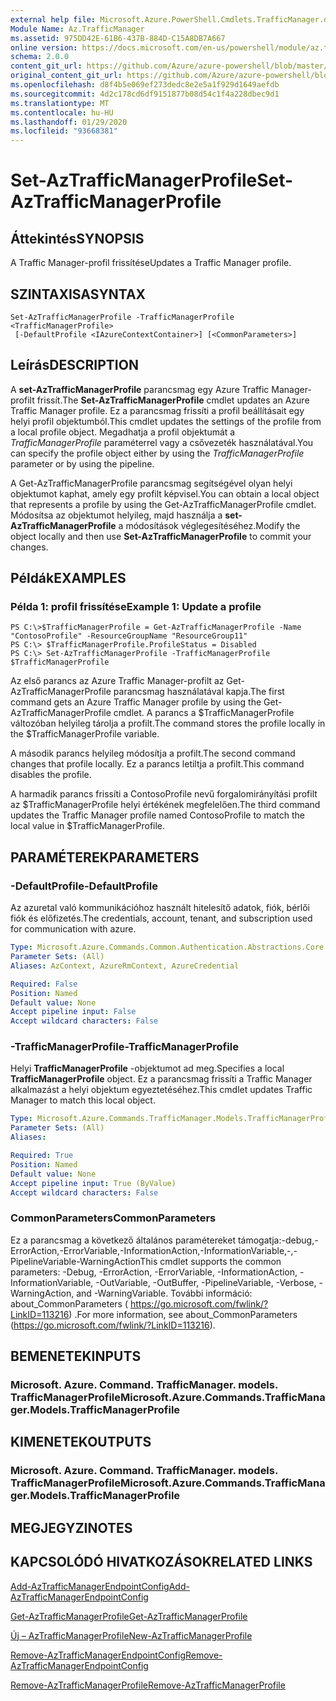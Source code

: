 ```yaml
---
external help file: Microsoft.Azure.PowerShell.Cmdlets.TrafficManager.dll-Help.xml
Module Name: Az.TrafficManager
ms.assetid: 975DD42E-61B6-437B-884D-C15A8DB7A667
online version: https://docs.microsoft.com/en-us/powershell/module/az.trafficmanager/set-aztrafficmanagerprofile
schema: 2.0.0
content_git_url: https://github.com/Azure/azure-powershell/blob/master/src/TrafficManager/TrafficManager/help/Set-AzTrafficManagerProfile.md
original_content_git_url: https://github.com/Azure/azure-powershell/blob/master/src/TrafficManager/TrafficManager/help/Set-AzTrafficManagerProfile.md
ms.openlocfilehash: d8f4b5e069ef273dedc8e2e5a1f929d1649aefdb
ms.sourcegitcommit: 4d2c178cd6df9151877b08d54c1f4a228dbec9d1
ms.translationtype: MT
ms.contentlocale: hu-HU
ms.lasthandoff: 01/29/2020
ms.locfileid: "93668381"
---
```

# <span data-ttu-id="c73cb-101">Set-AzTrafficManagerProfile</span><span class="sxs-lookup"><span data-stu-id="c73cb-101">Set-AzTrafficManagerProfile</span></span>

## <span data-ttu-id="c73cb-102">Áttekintés</span><span class="sxs-lookup"><span data-stu-id="c73cb-102">SYNOPSIS</span></span>
<span data-ttu-id="c73cb-103">A Traffic Manager-profil frissítése</span><span class="sxs-lookup"><span data-stu-id="c73cb-103">Updates a Traffic Manager profile.</span></span>

## <span data-ttu-id="c73cb-104">SZINTAXISA</span><span class="sxs-lookup"><span data-stu-id="c73cb-104">SYNTAX</span></span>

```
Set-AzTrafficManagerProfile -TrafficManagerProfile <TrafficManagerProfile>
 [-DefaultProfile <IAzureContextContainer>] [<CommonParameters>]
```

## <span data-ttu-id="c73cb-105">Leírás</span><span class="sxs-lookup"><span data-stu-id="c73cb-105">DESCRIPTION</span></span>
<span data-ttu-id="c73cb-106">A **set-AzTrafficManagerProfile** parancsmag egy Azure Traffic Manager-profilt frissít.</span><span class="sxs-lookup"><span data-stu-id="c73cb-106">The **Set-AzTrafficManagerProfile** cmdlet updates an Azure Traffic Manager profile.</span></span>
<span data-ttu-id="c73cb-107">Ez a parancsmag frissíti a profil beállításait egy helyi profil objektumból.</span><span class="sxs-lookup"><span data-stu-id="c73cb-107">This cmdlet updates the settings of the profile from a local profile object.</span></span>
<span data-ttu-id="c73cb-108">Megadhatja a profil objektumát a *TrafficManagerProfile* paraméterrel vagy a csővezeték használatával.</span><span class="sxs-lookup"><span data-stu-id="c73cb-108">You can specify the profile object either by using the *TrafficManagerProfile* parameter or by using the pipeline.</span></span>

<span data-ttu-id="c73cb-109">A Get-AzTrafficManagerProfile parancsmag segítségével olyan helyi objektumot kaphat, amely egy profilt képvisel.</span><span class="sxs-lookup"><span data-stu-id="c73cb-109">You can obtain a local object that represents a profile by using the Get-AzTrafficManagerProfile cmdlet.</span></span>
<span data-ttu-id="c73cb-110">Módosítsa az objektumot helyileg, majd használja a **set-AzTrafficManagerProfile** a módosítások véglegesítéséhez.</span><span class="sxs-lookup"><span data-stu-id="c73cb-110">Modify the object locally and then use **Set-AzTrafficManagerProfile** to commit your changes.</span></span>

## <span data-ttu-id="c73cb-111">Példák</span><span class="sxs-lookup"><span data-stu-id="c73cb-111">EXAMPLES</span></span>

### <span data-ttu-id="c73cb-112">Példa 1: profil frissítése</span><span class="sxs-lookup"><span data-stu-id="c73cb-112">Example 1: Update a profile</span></span>
```
PS C:\>$TrafficManagerProfile = Get-AzTrafficManagerProfile -Name "ContosoProfile" -ResourceGroupName "ResourceGroup11" 
PS C:\> $TrafficManagerProfile.ProfileStatus = Disabled
PS C:\> Set-AzTrafficManagerProfile -TrafficManagerProfile $TrafficManagerProfile
```

<span data-ttu-id="c73cb-113">Az első parancs az Azure Traffic Manager-profilt az Get-AzTrafficManagerProfile parancsmag használatával kapja.</span><span class="sxs-lookup"><span data-stu-id="c73cb-113">The first command gets an Azure Traffic Manager profile by using the Get-AzTrafficManagerProfile cmdlet.</span></span>
<span data-ttu-id="c73cb-114">A parancs a $TrafficManagerProfile változóban helyileg tárolja a profilt.</span><span class="sxs-lookup"><span data-stu-id="c73cb-114">The command stores the profile locally in the $TrafficManagerProfile variable.</span></span>

<span data-ttu-id="c73cb-115">A második parancs helyileg módosítja a profilt.</span><span class="sxs-lookup"><span data-stu-id="c73cb-115">The second command changes that profile locally.</span></span>
<span data-ttu-id="c73cb-116">Ez a parancs letiltja a profilt.</span><span class="sxs-lookup"><span data-stu-id="c73cb-116">This command disables the profile.</span></span>

<span data-ttu-id="c73cb-117">A harmadik parancs frissíti a ContosoProfile nevű forgalomirányítási profilt az $TrafficManagerProfile helyi értékének megfelelően.</span><span class="sxs-lookup"><span data-stu-id="c73cb-117">The third command updates the Traffic Manager profile named ContosoProfile to match the local value in $TrafficManagerProfile.</span></span>

## <span data-ttu-id="c73cb-118">PARAMÉTEREK</span><span class="sxs-lookup"><span data-stu-id="c73cb-118">PARAMETERS</span></span>

### <span data-ttu-id="c73cb-119">-DefaultProfile</span><span class="sxs-lookup"><span data-stu-id="c73cb-119">-DefaultProfile</span></span>
<span data-ttu-id="c73cb-120">Az azuretal való kommunikációhoz használt hitelesítő adatok, fiók, bérlői fiók és előfizetés.</span><span class="sxs-lookup"><span data-stu-id="c73cb-120">The credentials, account, tenant, and subscription used for communication with azure.</span></span>

```yaml
Type: Microsoft.Azure.Commands.Common.Authentication.Abstractions.Core.IAzureContextContainer
Parameter Sets: (All)
Aliases: AzContext, AzureRmContext, AzureCredential

Required: False
Position: Named
Default value: None
Accept pipeline input: False
Accept wildcard characters: False
```

### <span data-ttu-id="c73cb-121">-TrafficManagerProfile</span><span class="sxs-lookup"><span data-stu-id="c73cb-121">-TrafficManagerProfile</span></span>
<span data-ttu-id="c73cb-122">Helyi **TrafficManagerProfile** -objektumot ad meg.</span><span class="sxs-lookup"><span data-stu-id="c73cb-122">Specifies a local **TrafficManagerProfile** object.</span></span>
<span data-ttu-id="c73cb-123">Ez a parancsmag frissíti a Traffic Manager alkalmazást a helyi objektum egyeztetéséhez.</span><span class="sxs-lookup"><span data-stu-id="c73cb-123">This cmdlet updates Traffic Manager to match this local object.</span></span>

```yaml
Type: Microsoft.Azure.Commands.TrafficManager.Models.TrafficManagerProfile
Parameter Sets: (All)
Aliases:

Required: True
Position: Named
Default value: None
Accept pipeline input: True (ByValue)
Accept wildcard characters: False
```

### <span data-ttu-id="c73cb-124">CommonParameters</span><span class="sxs-lookup"><span data-stu-id="c73cb-124">CommonParameters</span></span>
<span data-ttu-id="c73cb-125">Ez a parancsmag a következő általános paramétereket támogatja:-debug,-ErrorAction,-ErrorVariable,-InformationAction,-InformationVariable,-,-PipelineVariable-WarningAction</span><span class="sxs-lookup"><span data-stu-id="c73cb-125">This cmdlet supports the common parameters: -Debug, -ErrorAction, -ErrorVariable, -InformationAction, -InformationVariable, -OutVariable, -OutBuffer, -PipelineVariable, -Verbose, -WarningAction, and -WarningVariable.</span></span> <span data-ttu-id="c73cb-126">További információ: about_CommonParameters ( https://go.microsoft.com/fwlink/?LinkID=113216) .</span><span class="sxs-lookup"><span data-stu-id="c73cb-126">For more information, see about_CommonParameters (https://go.microsoft.com/fwlink/?LinkID=113216).</span></span>

## <span data-ttu-id="c73cb-127">BEMENETEK</span><span class="sxs-lookup"><span data-stu-id="c73cb-127">INPUTS</span></span>

### <span data-ttu-id="c73cb-128">Microsoft. Azure. Command. TrafficManager. models. TrafficManagerProfile</span><span class="sxs-lookup"><span data-stu-id="c73cb-128">Microsoft.Azure.Commands.TrafficManager.Models.TrafficManagerProfile</span></span>

## <span data-ttu-id="c73cb-129">KIMENETEK</span><span class="sxs-lookup"><span data-stu-id="c73cb-129">OUTPUTS</span></span>

### <span data-ttu-id="c73cb-130">Microsoft. Azure. Command. TrafficManager. models. TrafficManagerProfile</span><span class="sxs-lookup"><span data-stu-id="c73cb-130">Microsoft.Azure.Commands.TrafficManager.Models.TrafficManagerProfile</span></span>

## <span data-ttu-id="c73cb-131">MEGJEGYZI</span><span class="sxs-lookup"><span data-stu-id="c73cb-131">NOTES</span></span>

## <span data-ttu-id="c73cb-132">KAPCSOLÓDÓ HIVATKOZÁSOK</span><span class="sxs-lookup"><span data-stu-id="c73cb-132">RELATED LINKS</span></span>

[<span data-ttu-id="c73cb-133">Add-AzTrafficManagerEndpointConfig</span><span class="sxs-lookup"><span data-stu-id="c73cb-133">Add-AzTrafficManagerEndpointConfig</span></span>](./Add-AzTrafficManagerEndpointConfig.md)

[<span data-ttu-id="c73cb-134">Get-AzTrafficManagerProfile</span><span class="sxs-lookup"><span data-stu-id="c73cb-134">Get-AzTrafficManagerProfile</span></span>](./Get-AzTrafficManagerProfile.md)

[<span data-ttu-id="c73cb-135">Új – AzTrafficManagerProfile</span><span class="sxs-lookup"><span data-stu-id="c73cb-135">New-AzTrafficManagerProfile</span></span>](./New-AzTrafficManagerProfile.md)

[<span data-ttu-id="c73cb-136">Remove-AzTrafficManagerEndpointConfig</span><span class="sxs-lookup"><span data-stu-id="c73cb-136">Remove-AzTrafficManagerEndpointConfig</span></span>](./Remove-AzTrafficManagerEndpointConfig.md)

[<span data-ttu-id="c73cb-137">Remove-AzTrafficManagerProfile</span><span class="sxs-lookup"><span data-stu-id="c73cb-137">Remove-AzTrafficManagerProfile</span></span>](./Remove-AzTrafficManagerProfile.md)


